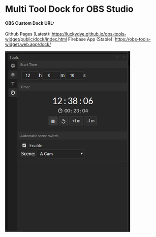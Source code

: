 # Multi Tool Dock for OBS Studio

#### OBS Custom Dock URL:
Github Pages (Latest): https://luckydye.github.io/obs-tools-widget/public/dock/index.html
Firebase App (Stable): https://obs-tools-widget.web.app/dock/

![Feature Image](./feature.jpg)

